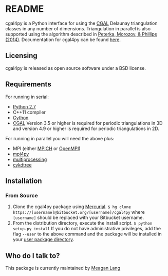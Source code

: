 # README #

cgal4py is a Python interface for using the [CGAL](http://www.cgal.org) Delaunay triangulation classes in any number of dimensions. Triangulation in parallel is also supported using the algorithm described in [Peterka, Morozov, & Phillips (2014)](http://mrzv.org/publications/distributed-delaunay/). Documentation for cgal4py can be found [here](http://cgal4py.readthedocs.io/en/latest/).

## Licensing ##
cgal4py is released as open source software under a BSD license.

## Requirements ##
For running in serial:

* [Python 2.7](https://www.python.org/download/releases/2.7/)
* C++11 compiler
* [Cython](http://cython.org/)
* [CGAL](http://www.cgal.org/download.html) Version 3.5 or higher is required for periodic triangulations in 3D and version 4.9 or higher is required for periodic triangulations in 2D.

For running in parallel you will need the above plus:

* MPI (either [MPICH](https://www.mpich.org/) or [OpenMPI](https://www.open-mpi.org/))
* [mpi4py](http://pythonhosted.org/mpi4py/)
* [multiprocessing](https://docs.python.org/2/library/multiprocessing.html)
* [cykdtree](https://bitbucket.org/langmm/cykdtree)

## Installation ##

### From Source ###
1. Clone the cgal4py package using [Mercurial](https://www.mercurial-scm.org/).
```$ hg clone https://[username]@bitbucket.org/[username]/cgal4py``` 
where ```[username]``` should be replaced with your Bitbucket username. 
2. From the distribution directory, execute the install script. ```$ python setup.py install```
If you do not have administrative privileges, add the flag ```--user``` to the above command and the package will be installed in your [user package directory](https://docs.python.org/2/install/#alternate-installation-the-user-scheme).

## Who do I talk to? ##
This package is currently maintained by [Meagan Lang](mailto:langmm.astro@gmail.com)